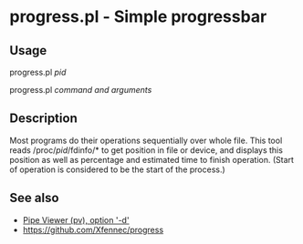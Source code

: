 progress.pl - Simple progressbar
================================

Usage
-----

progress.pl _pid_

progress.pl _command_ _and_ _arguments_

Description
-----------

Most programs do their operations sequentially over whole file. This tool reads
/proc/_pid_/fdinfo/\* to get position in file or device, and displays this position
as well as percentage and estimated time to finish operation. (Start of operation
is considered to be the start of the process.)

See also
--------

* [Pipe Viewer (pv), option '-d'](http://www.ivarch.com/programs/pv.shtml)
* https://github.com/Xfennec/progress
